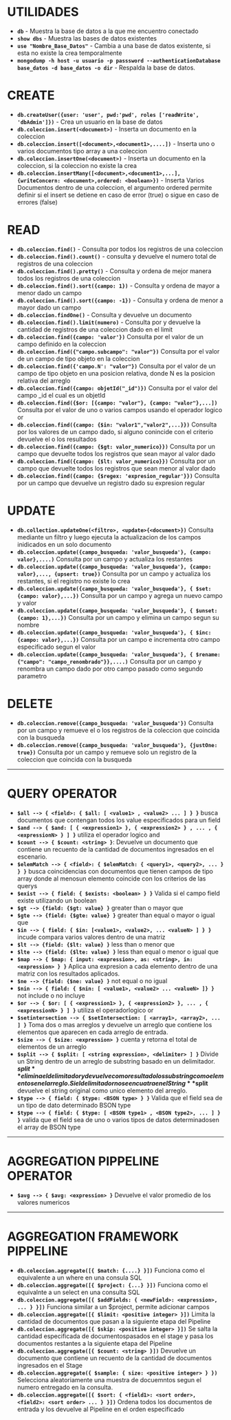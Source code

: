 # UTILIDADES

* **`db`** - Muestra la base de datos a la que me encuentro conectado
* **`show dbs`** - Muestra las bases de datos existentes
* **`use "Nombre_Base_Datos"`** - Cambia a una base de datos existente, si esta no existe la crea temporalmente
* **`mongodump -h host -u usuario -p passsword --authenticationDatabase base_datos -d base_datos -o dir`** - Respalda la base de datos.


# CREATE

* **`db.createUser({user: 'user', pwd:'pwd', roles ['readWrite', 'dbAdmin']})`** - Crea un usuario en la base de datos
* **`db.coleccion.insert(<document>)`** - Inserta un documento en la coleccion
* **`db.coleccion.insert([<document>,<document1>,....])`** - Inserta uno o varios documentos tipo array a una coleccion
* **`db.coleccion.insertOne(<document>)`** - Inserta un documento en la coleccion, si la coleccion no existe la crea
* **`db.coleccion.insertMany([<document>,<document1>,...], {writeConcern: <document>,ordered: <boolean>})`** - Inserta Varios Documentos dentro de una coleccion, el argumento ordered permite definir si el insert se detiene en caso de error (true) o sigue en caso de errores (false)


# READ

* **`db.coleccion.find()`** - Consulta por todos los registros de una coleccion
* **`db.coleccion.find().count()`** - consulta y devuelve el numero total de registros de una coleccion
* **`db.coleccion.find().pretty()`** - Consulta y ordena de mejor manera todos los registros de una coleccion
* **`db.coleccion.find().sort({campo: 1})`** - Consulta y ordena de mayor a menor dado un campo
* **`db.coleccion.find().sort({campo: -1})`** - Consulta y ordena de menor a mayor dado un campo
* **`db.coleccion.findOne()`** - Consulta y devuelve un documento
* **`db.coleccion.find().limit(numero)`** - Consulta por y devuelve la cantidad de registros de una coleccion dado en el limit
* **`db.coleccion.find({campo: 'valor'})`** Consulta por el valor de un campo definido en la coleccion
* **`db.coleccion.find({"campo.subcampo": "valor"})`** Consulta por el valor de un campo de tipo objeto en la coleccion
* **`db.coleccion.find({'campo.N': "valor"})`** Consulta por el valor de un campo de tipo objeto en una posicion relativa, donde N es la posicion relativa del arreglo
* **`db.coleccion.find({campo: objetId("_id")})`** Consulta por el valor del campo _id el cual es un objetId
* **`db.coleccion.find({$or: [{campo: "valor"}, {campo: "valor"},...])`** Consulta por el valor de uno o varios campos usando el operador logico or
* **`db.coleccion.find({campo: {$in: "valor1","valor2",...}})`** Consulta por los valores de un campo dado, si alguno conincide con el criterio devuelve el o los resultados
* **`db.coleccion.find({campo: {$gt: valor_numerico}})`** Consulta por un campo que devuelte todos los registros que sean mayor al valor dado
* **`db.coleccion.find({campo: {$lt: valor_numerico}})`** Consulta por un campo que devuelte todos los registros que sean menor al valor dado
* **`db.coleccion.find({campo: {$regex: 'expresion_regular'}})`** Consulta por un campo que devuelve un registro dado su expresion regular


# UPDATE

* **`db.collection.updateOne(<filtro>, <update>{<document>})`** Consulta mediante un filtro y luego ejecuta la actualizacion de los campos inidicados en un solo documento
* **`db.coleccion.update({campo_busqueda: 'valor_busqueda'}, {campo: valor},....)`** Consulta por un campo y actualiza los restantes
* **`db.coleccion.update({campo_busqueda: 'valor_busqueda'}, {campo: valor},..., {upsert: true})`** Consulta por un campo y actualiza los restantes, si el registro no existe lo crea
* **`db.coleccion.update({campo_busqueda: 'valor_busqueda'}, { $set: {campo: valor},...})`** Consulta por un campo y agrega un nuevo campo y valor
* **`db.coleccion.update({campo_busqueda: 'valor_busqueda'}, { $unset: {campo: 1},...})`** Consulta por un campo y elimina un campo segun su nombre
* **`db.coleccion.update({campo_busqueda: 'valor_busqueda'}, { $inc: {campo: valor},...})`** Consulta por un campo e incrementa otro campo especificado segun el valor
* **`db.coleccion.update({campo_busqueda: 'valor_busqueda'}, { $rename: {"campo": "campo_renombrado"}},....)`** Consulta por un campo y renombra un campo dado por otro campo pasado como segundo parametro

# DELETE

* **`db.coleccion.remove({campo_busqueda: 'valor_busqueda'})`** Consulta por un campo y remueve el o los registros de la coleccion que coincida con la busqueda
* **`db.coleccion.remove({campo_busqueda: 'valor_busqueda'}, {justOne: true})`** Consulta por un campo y remueve solo un registro de la coleccion que coincida con la busqueda

***

# QUERY OPERATOR

* **`$all --> { <field>: { $all: [ <value1> , <value2> ... ] } }`** busca documentos que contengan todos los value especificados para un field
* **`$and --> { $and: [ { <expression1> }, { <expression2> } , ... , { <expressionN> } ] }`** utiliza el operador logico and
* **`$count --> { $count: <string> }`**: Devuelve un documento que contiene un recuento de la cantidad de documentos ingresados en el escenario.
* **`$elemMatch --> { <field>: { $elemMatch: { <query1>, <query2>, ... } } }`** busca coincidencias con documentos que tienen campos de tipo array donde al menosun elemento coincide con los criterios de las querys
* **`$exist --> { field: { $exists: <boolean> } }`** Valida si el campo field existe utilizando un boolean
* **`$gt --> {field: {$gt: value} }`** greater than o mayor que
* **`$gte --> {field: {$gte: value} }`** greater than equal o mayor o igual que
* **`$in --> { field: { $in: [<value1>, <value2>, ... <valueN> ] } }`** incude compara varios valores dentro de una matriz
* **`$lt --> {field: {$lt: value} }`** less than o menor que
* **`$lte --> {field: {$lte: value} }`** less than equal o menor o igual que
* **`$map --> { $map: { input: <expression>, as: <string>, in: <expression> } }`** Aplica una expresion a cada elemento dentro de una matriz con los resultados aplicados.
* **`$ne --> {field: {$ne: value} }`** not equal o no igual
* **`$nin --> { field: { $nin: [ <value1>, <value2> ... <valueN> ]} }`** not include o no incluye
* **`$or --> { $or: [ { <expression1> }, { <expression2> }, ... , { <expressionN> } ] }`** utiliza el operadorlogico or
* **`$setintersection --> { $setIntersection: [ <array1>, <array2>, ... ] }`** Toma dos o mas arreglos y devuelve un arreglo que contiene los elementos que aparecen en cada arreglo de entrada.
* **`$size --> { $size: <expression> }`** cuenta y retorna el total de elementos de un arreglo
* **`$split --> { $split: [ <string expression>, <delimiter> ] }`** Divide un String dentro de un arreglo de substring basado en un delimitador. **$split** elimina el delimitador y devuelve como resultado los substring como elementos en el arreglo. Si el delimitador no se encuatra en el String **$split** devuelve el string original como unico elemento del arreglo.
* **`$type --> { field: { $type: <BSON type> } }`** Valida que el field sea de un tipo de dato determinado BSON type
* **`$type --> { field: { $type: [ <BSON type1> , <BSON type2>, ... ] } }`** valida que el field sea de uno o varios tipos de datos determinadosen el array de BSON type

***

# AGGREGATION PIPPELINE OPERATOR

* **`$avg --> { $avg: <expression> }`** Devuelve el valor promedio de los valores numericos

***

# AGGREGATION FRAMEWORK PIPPELINE

* **`db.coleccion.aggregate([{ $match: {....} }])`** Funciona como el equivalente a un where en una consula SQL
* **`db.coleccion.aggregate([{ $project: {...} }])`** Funciona como el equivalnte a un select en una consulta SQL
* **`db.coleccion.aggregate([{ $addFields: { <newField>: <expression>, ... } }])`** Funciona similar a un $project, permite adicionar campos
* **`db.coleccion.aggregate([{ $limit: <positive integer> }])`** Limita la cantidad de documentos que pasan a la siguiente etapa del Pipeline
* **`db.coleccion.aggregate([{ $skip: <positive integer> }])`** Se salta la cantidad especificada de documentospasados en el stage y pasa los documentos restantes a la siguiente etapa del Pipeline
* **`db.coleccion.aggregate([{ $count: <string> }])`** Devuelve un documento que contiene un recuento de la cantidad de documentos ingresados en el Stage
* **`db.coleccion.aggregate({ $sample: { size: <positive integer> } })`** Selecciona aleatoriamente una muestra de docuemntos segun el numero entregado en la consulta.
* **`db.coleccion.aggregate([{ $sort: { <field1>: <sort order>, <field2>: <sort order> ... } }])`** Ordena todos los documentos de entrada y los devuelve al Pipeline en el orden especificado
